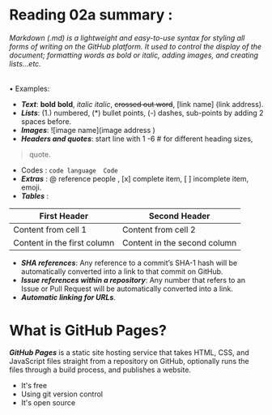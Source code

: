 # Reading 02a summary :
###### Markdown (.md) is a lightweight and easy-to-use syntax for styling all forms of writing on the GitHub platform. It used to control the display of the document; formatting words as bold or italic, adding images, and creating lists...etc.
•	Examples:
-	***Text***: **bold** __bold__, *italic* _italic_, ~~crossed out word~~,    [link name] (link address).
-	***Lists***: (1.) numbered, (*) bullet points, (-) dashes, sub-points by adding 2 spaces before.
-	***Images***: ![image name](image address )
-	***Headers and quotes***: start line with 1 -6 # for different heading sizes, 
> quote.
-	Codes :  ``` code language 
             Code
                ```
-	***Extras*** : @ reference people , [x] complete item, [ ]  incomplete item, emoji.
-	***Tables*** :

First Header | Second Header
------------ | -------------
Content from cell 1 | Content from cell 2
Content in the first column | Content in the second column

-	***SHA references***: Any reference to a commit’s SHA-1 hash will be automatically converted into a link to that commit on GitHub.
-	***Issue references within a repository***: Any number that refers to an Issue or Pull Request will be automatically converted into a link.
- ***Automatic linking for URLs***.

# What is GitHub Pages?
***GitHub Pages*** is a static site hosting service that takes HTML, CSS, and JavaScript files straight from a repository on GitHub, optionally runs the files through a build process, and publishes a website. 
* It's free
* Using git version control
* It's open source

